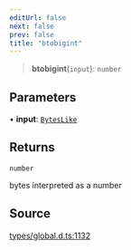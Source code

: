 ```yaml
---
editUrl: false
next: false
prev: false
title: "btobigint"
---
```


> **btobigint**(`input`): `number`

## Parameters

• **input**: [`BytesLike`](../type-aliases/BytesLike.md)

## Returns

`number`

bytes interpreted as a number

## Source

[types/global.d.ts:1132](https://github.com/algorandfoundation/tealscript/blob/e015f8b0/types/global.d.ts#L1132)
